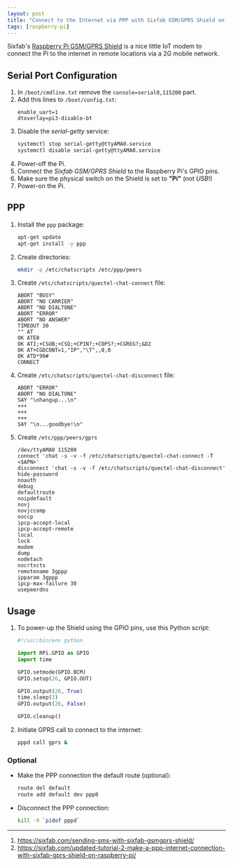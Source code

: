 ```yaml
---
layout: post
title: "Connect to the Internet via PPP with Sixfab GSM/GPRS Shield on Raspberry Pi"
tags: [raspberry-pi]
---
```


Sixfab's [Raspberry Pi GSM/GPRS Shield](https://sixfab.com/product/gsmgprs-shield/) is a nice little IoT modem to connect the Pi to the internet in remote locations via a 2G mobile network.

## Serial Port Configuration
1. In `/boot/cmdline.txt` remove the `console=serial0,115200` part.
2. Add this lines to `/boot/config.txt`:
   ```
   enable_uart=1
   dtoverlay=pi3-disable-bt
   ```
3. Disable the *serial-getty* service:
   ```bash
   systemctl stop serial-getty@ttyAMA0.service
   systemctl disable serial-getty@ttyAMA0.service
   ```
4. Power-off the Pi.
5. Connect the *Sixfab GSM/GPRS Shield* to the Raspberry Pi's GPIO pins.
6. Make sure the physical switch on the Shield is set to **"Pi"** (not *USB*!)
7. Power-on the Pi.

## PPP
1. Install the `ppp` package:
   ```bash
   apt-get update
   apt-get install -y ppp
   ```
2. Create directories:
   ```bash
   mkdir -p /etc/chatscripts /etc/ppp/peers
   ```
3. Create `/etc/chatscripts/quectel-chat-connect` file:
   ```
   ABORT "BUSY"
   ABORT "NO CARRIER"
   ABORT "NO DIALTONE"
   ABORT "ERROR"
   ABORT "NO ANSWER"
   TIMEOUT 30
   "" AT
   OK ATE0
   OK ATI;+CSUB;+CSQ;+CPIN?;+COPS?;+CGREG?;&D2
   OK AT+CGDCONT=1,"IP","\T",,0,0
   OK ATD*99#
   CONNECT
   ```
4. Create `/etc/chatscripts/quectel-chat-disconnect` file:
   ```
   ABORT "ERROR"
   ABORT "NO DIALTONE"
   SAY "\nhangup...\n"
   +++
   +++
   +++
   SAY "\n...goodbye!\n"
   ```
5. Create `/etc/ppp/peers/gprs`
   ```
   /dev/ttyAMA0 115200
   connect 'chat -s -v -f /etc/chatscripts/quectel-chat-connect -T <$APN>'
   disconnect 'chat -s -v -f /etc/chatscripts/quectel-chat-disconnect'
   hide-password
   noauth
   debug
   defaultroute
   noipdefault
   novj
   novjccomp
   noccp
   ipcp-accept-local
   ipcp-accept-remote
   local
   lock
   modem
   dump
   nodetach
   nocrtscts
   remotename 3gppp
   ipparam 3gppp
   ipcp-max-failure 30
   usepeerdns
   ```

## Usage
1. To power-up the Shield using the GPIO pins, use this Python script:
   ```python
   #!/usr/bin/env python
   
   import RPi.GPIO as GPIO
   import time
   
   GPIO.setmode(GPIO.BCM)
   GPIO.setup(26, GPIO.OUT)
   
   GPIO.output(26, True)
   time.sleep(2)
   GPIO.output(26, False)
   
   GPIO.cleanup()
   ```
2. Initiate GPRS call to connect to the internet:
   ```bash
   pppd call gprs &
   ```

### Optional
- Make the PPP connection the default route (optional):
  ```bash
  route del default
  route add default dev ppp0
  ```
- Disconnect the PPP connection:
  ```bash
  kill -9 `pidof pppd`
  ```

---
1. <https://sixfab.com/sending-sms-with-sixfab-gsmgprs-shield/>
2. <https://sixfab.com/updated-tutorial-2-make-a-ppp-internet-connection-with-sixfab-gprs-shield-on-raspberry-pi/>
